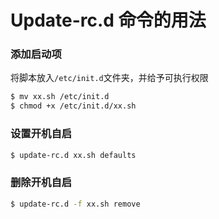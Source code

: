 # Update-rc.d 命令的用法

### 添加启动项
将脚本放入`/etc/init.d`文件夹，并给予可执行权限
```bash
$ mv xx.sh /etc/init.d
$ chmod +x /etc/init.d/xx.sh
```
### 设置开机自启
```bash
$ update-rc.d xx.sh defaults
```
### 删除开机自启
```bash
$ update-rc.d -f xx.sh remove
```
